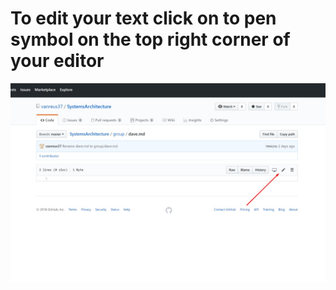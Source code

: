 # To edit your text click on to pen symbol on the top right corner of your editor

![edit text](images/help/edit_text.jpg)
